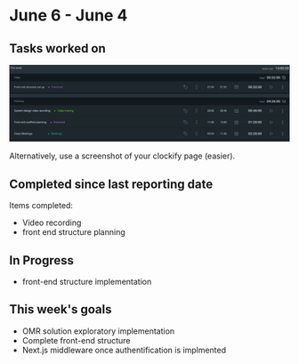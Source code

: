 # June 6 - June 4

## Tasks worked on

!["time"](time.png)

Alternatively, use a screenshot of your clockify page (easier).

## Completed since last reporting date

Items completed:
- Video recording
- front end structure planning

## In Progress
- front-end structure implementation

## This week's goals
- OMR solution exploratory implementation
- Complete front-end structure
- Next.js middleware once authentification is implmented
